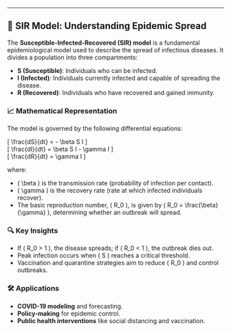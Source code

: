 ---
## 🦠 SIR Model: Understanding Epidemic Spread  
The **Susceptible-Infected-Recovered (SIR) model** is a fundamental epidemiological model used to describe the spread of infectious diseases. It divides a population into three compartments:  

- **S (Susceptible)**: Individuals who can be infected.  
- **I (Infected)**: Individuals currently infected and capable of spreading the disease.  
- **R (Recovered)**: Individuals who have recovered and gained immunity.  

### 📈 Mathematical Representation  
The model is governed by the following differential equations:  

\[
\frac{dS}{dt} = - \beta S I
\]  
\[
\frac{dI}{dt} = \beta S I - \gamma I
\]  
\[
\frac{dR}{dt} = \gamma I
\]  

where:  
- \( \beta \) is the transmission rate (probability of infection per contact).  
- \( \gamma \) is the recovery rate (rate at which infected individuals recover).  
- The basic reproduction number, \( R_0 \), is given by \( R_0 = \frac{\beta}{\gamma} \), determining whether an outbreak will spread.  

### 🔍 Key Insights  
- If \( R_0 > 1 \), the disease spreads; if \( R_0 < 1 \), the outbreak dies out.  
- Peak infection occurs when \( S \) reaches a critical threshold.  
- Vaccination and quarantine strategies aim to reduce \( R_0 \) and control outbreaks.  

### 🛠 Applications  
- **COVID-19 modeling** and forecasting.  
- **Policy-making** for epidemic control.  
- **Public health interventions** like social distancing and vaccination.  
